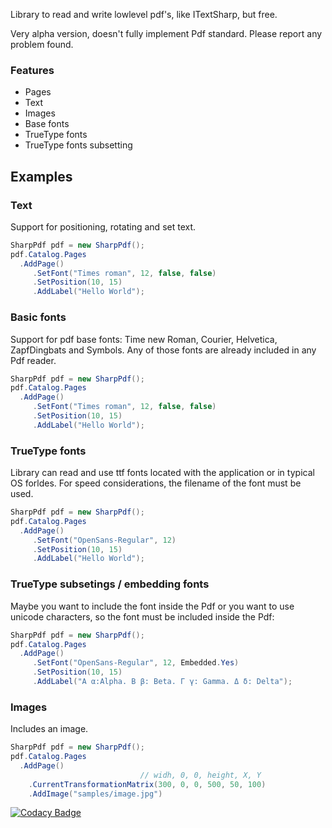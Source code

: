 Library to read and write lowlevel pdf's, like ITextSharp, but free.

Very alpha version, doesn't fully implement Pdf standard. Please report any problem found.

### Features
-   Pages
-   Text
-   Images
-   Base fonts
-   TrueType fonts
-   TrueType fonts subsetting

## Examples

### Text
Support for positioning, rotating and set text.
```csharp
SharpPdf pdf = new SharpPdf();
pdf.Catalog.Pages
  .AddPage()                        
     .SetFont("Times roman", 12, false, false)
     .SetPosition(10, 15)
     .AddLabel("Hello World"); 	
```

### Basic fonts
Support for pdf base fonts: Time new Roman, Courier, Helvetica, ZapfDingbats and Symbols. Any of those fonts are already included in any Pdf reader.

```csharp
SharpPdf pdf = new SharpPdf();
pdf.Catalog.Pages
  .AddPage()                        
     .SetFont("Times roman", 12, false, false)
     .SetPosition(10, 15)
     .AddLabel("Hello World"); 	
```

### TrueType fonts
Library can read and use ttf fonts located with the application or in typical OS forldes. For speed considerations, the filename of the font must be used.

```csharp
SharpPdf pdf = new SharpPdf();
pdf.Catalog.Pages
  .AddPage()                        
     .SetFont("OpenSans-Regular", 12)
     .SetPosition(10, 15)
     .AddLabel("Hello World"); 	
```

### TrueType subsetings / embedding fonts
Maybe you want to include the font inside the Pdf or you want to use unicode characters, so the font must be included inside the Pdf:

```csharp
SharpPdf pdf = new SharpPdf();
pdf.Catalog.Pages
  .AddPage()                        
     .SetFont("OpenSans-Regular", 12, Embedded.Yes)
     .SetPosition(10, 15)
     .AddLabel("Α α:Alpha. Β β: Beta. Γ γ: Gamma. Δ δ: Delta"); 	
```

### Images
Includes an image.

```csharp
SharpPdf pdf = new SharpPdf();
pdf.Catalog.Pages
  .AddPage()        
                             // widh, 0, 0, height, X, Y
    .CurrentTransformationMatrix(300, 0, 0, 500, 50, 100)
    .AddImage("samples/image.jpg")
```

[![Codacy Badge](https://api.codacy.com/project/badge/Grade/e0969b64ccbf42aa8011a605a5fc2770)](https://app.codacy.com/manual/havocbcn/SharpPDF?utm_source=github.com&utm_medium=referral&utm_content=havocbcn/SharpPDF&utm_campaign=Badge_Grade_Dashboard)
